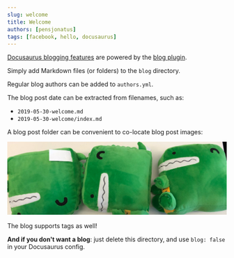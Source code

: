 ```yaml
---
slug: welcome
title: Welcome
authors: [pensjonatus]
tags: [facebook, hello, docusaurus]
---
```


[Docusaurus blogging features](https://docusaurus.io/docs/blog) are powered by
the
[blog plugin](https://docusaurus.io/docs/api/plugins/@docusaurus/plugin-content-blog).

Simply add Markdown files (or folders) to the `blog` directory.

Regular blog authors can be added to `authors.yml`.

The blog post date can be extracted from filenames, such as:

- `2019-05-30-welcome.md`
- `2019-05-30-welcome/index.md`

A blog post folder can be convenient to co-locate blog post images:

![Docusaurus Plushie](./docusaurus-plushie-banner.jpeg)

The blog supports tags as well!

**And if you don't want a blog**: just delete this directory, and use
`blog: false` in your Docusaurus config.
